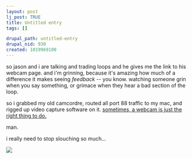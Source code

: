 ```yaml
--- 
layout: post
lj_post: TRUE
title: Untitled entry
tags: []

drupal_path: untitled-entry
drupal_nid: 930
created: 1019969100
---
```

so jason and i are talking and trading loops and he gives me the link to his webcam page. and i'm grinning, because it's amazing how much of a difference it makes seeing *feedback* -- you know. watching someone grin when you say something, or grimace when they hear a bad section of the loop.

so i grabbed my old camcordre, routed all port 88 traffic to my mac, and rigged up video capture software on it. <A HREF="http://65.184.200.157:88/">sometimes, a webcam is just the right thing to do.</A>

man.

i really need to stop slouching so much...

<IMG SRC="http://bebop.predicate.net:88/livejournal.jpg">
